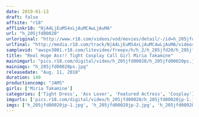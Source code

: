 ```yaml
---
date: 2019-01-13
draft: false
affsite: "r18"
afflinkr18: "NjA4LjEuMS4xLjAuMC4wLjAuMA"
url: "h_205jfd00020"
urloriginal: "http://www.r18.com/videos/vod/movies/detail/-/id=h_205jfd00020"
urlfinal: "http://media.r18.com/track/NjA4LjEuMS4xLjAuMC4wLjAuMA/videos/vod/movies/detail/-/id=h_205jfd00020"
samplevid: "awspv3001.r18.com/litevideo/freepv/h/h_2/h_205jfd20/h_205jfd20_dmb_s.mp4"
title: "Real Huge Ass!! Tight Cosplay Call Girl Miria Takamine"
mainimgurl: "pics.r18.com/digital/video/h_205jfd00020/h_205jfd00020ps.jpg"
mainimgs: "h_205jfd00020ps.jpg"
releasedate: "Aug. 11, 2018"
duration: 140
productioncomp: "JAMS"
girls: ['Miria Takamine']
categories: ['Tight Dress', 'Ass Lover', 'Featured Actress', 'Cosplay']
imgurls: ['pics.r18.com/digital/video/h_205jfd00020/h_205jfd00020jp-1.jpg', 'pics.r18.com/digital/video/h_205jfd00020/h_205jfd00020jp-2.jpg', 'pics.r18.com/digital/video/h_205jfd00020/h_205jfd00020jp-3.jpg', 'pics.r18.com/digital/video/h_205jfd00020/h_205jfd00020jp-4.jpg', 'pics.r18.com/digital/video/h_205jfd00020/h_205jfd00020jp-5.jpg', 'pics.r18.com/digital/video/h_205jfd00020/h_205jfd00020jp-6.jpg', 'pics.r18.com/digital/video/h_205jfd00020/h_205jfd00020jp-7.jpg', 'pics.r18.com/digital/video/h_205jfd00020/h_205jfd00020jp-8.jpg', 'pics.r18.com/digital/video/h_205jfd00020/h_205jfd00020jp-9.jpg', 'pics.r18.com/digital/video/h_205jfd00020/h_205jfd00020jp-10.jpg', 'pics.r18.com/digital/video/h_205jfd00020/h_205jfd00020jp-11.jpg', 'pics.r18.com/digital/video/h_205jfd00020/h_205jfd00020jp-12.jpg', 'pics.r18.com/digital/video/h_205jfd00020/h_205jfd00020jp-13.jpg', 'pics.r18.com/digital/video/h_205jfd00020/h_205jfd00020jp-14.jpg', 'pics.r18.com/digital/video/h_205jfd00020/h_205jfd00020jp-15.jpg', 'pics.r18.com/digital/video/h_205jfd00020/h_205jfd00020jp-16.jpg', 'pics.r18.com/digital/video/h_205jfd00020/h_205jfd00020jp-17.jpg', 'pics.r18.com/digital/video/h_205jfd00020/h_205jfd00020jp-18.jpg', 'pics.r18.com/digital/video/h_205jfd00020/h_205jfd00020jp-19.jpg', 'pics.r18.com/digital/video/h_205jfd00020/h_205jfd00020jp-20.jpg']
imgs: ['h_205jfd00020jp-1.jpg', 'h_205jfd00020jp-2.jpg', 'h_205jfd00020jp-3.jpg', 'h_205jfd00020jp-4.jpg', 'h_205jfd00020jp-5.jpg', 'h_205jfd00020jp-6.jpg', 'h_205jfd00020jp-7.jpg', 'h_205jfd00020jp-8.jpg', 'h_205jfd00020jp-9.jpg', 'h_205jfd00020jp-10.jpg', 'h_205jfd00020jp-11.jpg', 'h_205jfd00020jp-12.jpg', 'h_205jfd00020jp-13.jpg', 'h_205jfd00020jp-14.jpg', 'h_205jfd00020jp-15.jpg', 'h_205jfd00020jp-16.jpg', 'h_205jfd00020jp-17.jpg', 'h_205jfd00020jp-18.jpg', 'h_205jfd00020jp-19.jpg', 'h_205jfd00020jp-20.jpg']
---
```


